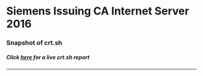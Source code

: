 # Siemens Issuing CA Internet Server 2016
### Snapshot of crt.sh
##### Click [here](https://crt.sh/?q=C97816368C2B7A4608B3344DBE6848D8BD121260C2F79DAC8AC90CAE17C8E57C) for a live crt.sh report

---
